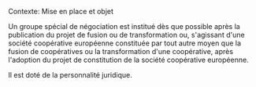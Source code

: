 Contexte: Mise en place et objet

Un groupe spécial de négociation est institué dès que possible après la publication du projet de fusion ou de transformation ou, s'agissant d'une société coopérative européenne constituée par tout autre moyen que la fusion de coopératives ou la transformation d'une coopérative, après l'adoption du projet de constitution de la société coopérative européenne.

Il est doté de la personnalité juridique.